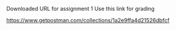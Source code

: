 Downloaded URL for assignment 1
Use this link for grading

https://www.getpostman.com/collections/1a2e9ffa4d21526dbfcf



